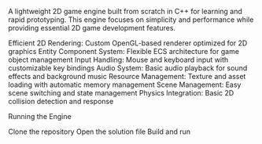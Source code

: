 A lightweight 2D game engine built from scratch in C++ for learning and rapid prototyping. This engine focuses on simplicity and performance while providing essential 2D game development features.

Efficient 2D Rendering: Custom OpenGL-based renderer optimized for 2D graphics
Entity Component System: Flexible ECS architecture for game object management
Input Handling: Mouse and keyboard input with customizable key bindings
Audio System: Basic audio playback for sound effects and background music
Resource Management: Texture and asset loading with automatic memory management
Scene Management: Easy scene switching and state management
Physics Integration: Basic 2D collision detection and response

Running the Engine

Clone the repository
Open the solution file
Build and run
